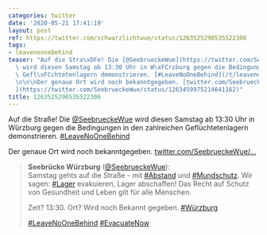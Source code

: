 ```yaml
---
categories: twitter
date: '2020-05-21 17:41:19'
layout: post
ref: https://twitter.com/schwarzlichtwue/status/1263525290535522306
tags:
- leavenoonebehind
teaser: "Auf die Stra\xDFe! Die [@SeebrueckeWue](https://twitter.com/SeebrueckeWue)\
  \ wird diesen Samstag ab 13:30 Uhr in W\xFCrzburg gegen die Bedingungen in den zahlreichen\
  \ Gefl\xFCchtetenlagern demonstrieren. [#LeaveNoOneBehind](/t/leavenoonebehind)\n\
  \n\n\nDer genaue Ort wird noch bekanntgegeben. [twitter.com/SeebrueckeWue/\u2026\
  ](https://twitter.com/SeebrueckeWue/status/1263459975214641162)"
title: 1263525290535522306
---
```

Auf die Straße! Die [@SeebrueckeWue](https://twitter.com/SeebrueckeWue) wird diesen Samstag ab 13:30 Uhr in Würzburg gegen die Bedingungen in den zahlreichen Geflüchtetenlagern demonstrieren. [#LeaveNoOneBehind](/t/leavenoonebehind)



Der genaue Ort wird noch bekanntgegeben. [twitter.com/SeebrueckeWue/…](https://twitter.com/SeebrueckeWue/status/1263459975214641162)
> <b>Seebrücke Würzburg</b> ([@SeebrueckeWue](https://twitter.com/SeebrueckeWue)):  
>Samstag gehts auf die Straße - mit [#Abstand](/t/abstand) und [#Mundschutz](/t/mundschutz). Wir sagen: [#Lager](/t/lager) evakuieren, Lager abschaffen! Das Recht auf Schutz von Gesundheit und Leben gilt für alle Menschen.   
>  
>  
>  
>Zeit? 13:30. Ort? Wird noch Bekannt gegeben. [#Würzburg](/t/würzburg)  
>  
>  
>  
>[#LeaveNoOneBehind](/t/leavenoonebehind) [#EvacuateNow](/t/evacuatenow)   

